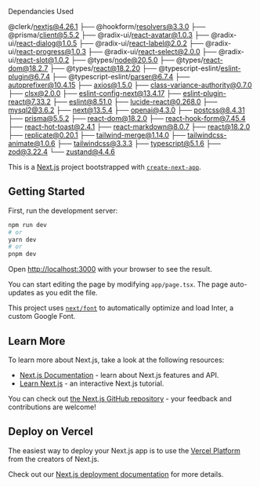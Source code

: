 Dependancies Used

 @clerk/nextjs@4.26.1
├── @hookform/resolvers@3.3.0
├── @prisma/client@5.5.2
├── @radix-ui/react-avatar@1.0.3
├── @radix-ui/react-dialog@1.0.5
├── @radix-ui/react-label@2.0.2
├── @radix-ui/react-progress@1.0.3
├── @radix-ui/react-select@2.0.0
├── @radix-ui/react-slot@1.0.2
├── @types/node@20.5.0
├── @types/react-dom@18.2.7
├── @types/react@18.2.20
├── @typescript-eslint/eslint-plugin@6.7.4
├── @typescript-eslint/parser@6.7.4
├── autoprefixer@10.4.15
├── axios@1.5.0
├── class-variance-authority@0.7.0
├── clsx@2.0.0
├── eslint-config-next@13.4.17
├── eslint-plugin-react@7.33.2
├── eslint@8.51.0
├── lucide-react@0.268.0
├── mysql2@3.6.2
├── next@13.5.4
├── openai@4.3.0
├── postcss@8.4.31
├── prisma@5.5.2
├── react-dom@18.2.0
├── react-hook-form@7.45.4
├── react-hot-toast@2.4.1
├── react-markdown@8.0.7
├── react@18.2.0
├── replicate@0.20.1
├── tailwind-merge@1.14.0
├── tailwindcss-animate@1.0.6
├── tailwindcss@3.3.3
├── typescript@5.1.6
├── zod@3.22.4
└── zustand@4.4.6


This is a [Next.js](https://nextjs.org/) project bootstrapped with [`create-next-app`](https://github.com/vercel/next.js/tree/canary/packages/create-next-app).

## Getting Started

First, run the development server:

```bash
npm run dev
# or
yarn dev
# or
pnpm dev
```

Open [http://localhost:3000](http://localhost:3000) with your browser to see the result.

You can start editing the page by modifying `app/page.tsx`. The page auto-updates as you edit the file.

This project uses [`next/font`](https://nextjs.org/docs/basic-features/font-optimization) to automatically optimize and load Inter, a custom Google Font.

## Learn More

To learn more about Next.js, take a look at the following resources:

- [Next.js Documentation](https://nextjs.org/docs) - learn about Next.js features and API.
- [Learn Next.js](https://nextjs.org/learn) - an interactive Next.js tutorial.

You can check out [the Next.js GitHub repository](https://github.com/vercel/next.js/) - your feedback and contributions are welcome!

## Deploy on Vercel

The easiest way to deploy your Next.js app is to use the [Vercel Platform](https://vercel.com/new?utm_medium=default-template&filter=next.js&utm_source=create-next-app&utm_campaign=create-next-app-readme) from the creators of Next.js.

Check out our [Next.js deployment documentation](https://nextjs.org/docs/deployment) for more details.
